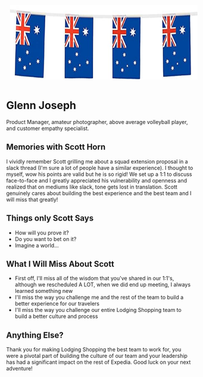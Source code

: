 <img src="images/aussie.jpg" alt="A Flag" style="float:center; margin:10px;" width="100%" height="200"/>


# Glenn Joseph
Product Manager, amateur photographer, above average volleyball player, and customer empathy specialist.

## Memories with Scott Horn

I vividly remember Scott grilling me about a squad extension proposal in a slack thread (I'm sure a lot of people have a similar experience). I thought to myself, wow his points are valid but he is so rigid! We set up a 1:1 to discuss face-to-face and I greatly appreciated his vulnerability and openness and realized that on mediums like slack, tone gets lost in translation. Scott genuinely cares about building the best experience and the best team and I will miss that greatly!

## Things only Scott Says

- How will you prove it?
- Do you want to bet on it?
- Imagine a world...

## What I Will Miss About Scott

- First off, I'll miss all of the wisdom that you've shared in our 1:1's, although we rescheduled A LOT, when we did end up meeting, I always learned something new
- I'll miss the way you challenge me and the rest of the team to build a better experience for our travelers
- I'll miss the way you challenge our entire Lodging Shopping team to build a better culture and process


## Anything Else?

Thank you for making Lodging Shopping the best team to work for, you were a pivotal part of building the culture of our team and your leadership has had a significant impact on the rest of Expedia. Good luck on your next adventure!
